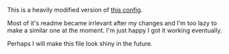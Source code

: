 This is a heavily modified version of [this config](https://github.com/XNM1/linux-nixos-hyprland-config-dotfiles).

Most of it's readme became irrlevant after my changes and I'm too lazy to make a similar one at the moment. I'm just happy I got it working eventually.

Perhaps I will make this file look shiny in the future.
